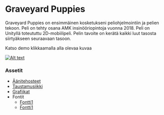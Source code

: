 # Graveyard Puppies

Graveyard Puppies on ensimmäinen kosketukseni peliohjelmointiin ja pelien tekoon. Peli on tehty osana AMK insinööriopintoja vuonna 2018. Peli on Unityllä toteututtu 2D-mobiilipeli. Pelin tavoite on kerätä kaikki luut tasosta siirtyäkseen seuraavaan tasoon.

Katso demo klikkaamalla alla olevaa kuvaa

[![Alt text](https://img.youtube.com/vi/e9eZqai_mHc/0.jpg)](https://www.youtube.com/watch?v=e9eZqai_mHc)

### Assetit

* [Äänitehosteet](https://opengameart.org/content/ui-sounds)
* [Taustamusiikki](https://opengameart.org/content/dark-city)
* [Grafiikat](https://www.gameart2d.com/freebies.html)
* Fontit 
  * [Fontti1](https://www.1001fonts.com/shlop-font.html)
  * [Fontti1](https://www.1001fonts.com/chicle-font.html)
